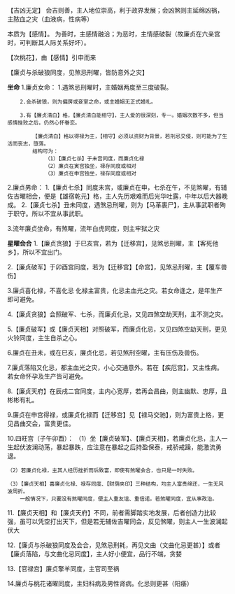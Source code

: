 【吉凶无定】
    会吉则善，主人地位崇高，利于政界发展；会凶煞则主延绵凶祸，主脓血之灾（血液病，性病等）

本质为【感情】。
    为善时，主感情融洽；为恶时，主情感破裂（故廉贞在六亲宫时，可判断其人际关系好坏）。

【次桃花】，由【感情】引申而来

【廉贞与杀破狼同度，见煞忌刑曜，皆防意外之灾】

**坐命**
1.廉贞女命：
    1.遇煞忌刑曜时，主婚姻两度至三度破裂。

        2.会杀破狼，则为偏房或妾室之命，或主婚姻无正式婚礼。

        3.有【廉贞清白】格，【廉贞清白能相守】，主人爱的很深刻，专一。婚姻次数不多，但当感情挫败之后，仍然心怀眷恋。
        
            【廉贞清白】格以得禄为主，【相守】必须以资财为背景，若刑忌交侵，则可能为了生活而丧志，堕落。
            结构可为：
                （1）【廉贞七杀】于未宫同度，而廉贞化禄
                （2）廉贞在寅宫独坐，禄存同度或相对
                （3）廉贞在申宫独坐，禄存同度或相对


2.廉贞男命：
    1.【廉贞七杀】同度未宫，或廉贞在申，七杀在午，不见煞曜，有辅佐吉曜相会，便是【雄宿乾元】格，主人先历艰难而后光华吐露，中年以后大器晚成。
    2.【廉贞七杀】丑未同度，遇煞忌刑曜，则为【马革裹尸】，主从事武职者殉于职守。所以不宜从事武职。

3.流年廉贞坐命，有煞曜，流年白虎同度，则主牢狱之灾


**星曜会合**
1.【廉贞贪狼】于巳亥宫，若为【迁移宫】，见煞忌刑曜，主【客死他乡】，所以不宜出门。

2.【廉贞破军】于卯酉宫同度，若为【迁移宫】【命宫】，见煞忌刑曜，主【覆车兽伤】

3.廉贞喜化禄，不喜化忌
    化禄主富贵，化忌主血光之灾。若女命逢之，是年生产即可避免。

4.【廉贞贪狼】会照破军、七杀，而廉贞化忌，又见四煞空劫天刑，主不测之灾。

5.【廉贞破军】或【廉贞天相】对照破军，而廉贞化忌，又见四煞空劫天刑，更见火铃同度，主生自杀之心。

6.廉贞在丑未，或在巳亥，廉贞化忌，若见煞刑空曜，主有压伤及兽伤。

7.廉贞落陷又化忌，都主血光之灾，小心交通意外。若在【疾厄宫】，又主性病。若女命怀孕及生产皆可避免。

8.【廉贞天府】在辰戌二宫同度，主内心宽厚，若再会昌曲，则主幽默、忠厚，且彬彬有礼。

9.廉贞在申宫得禄，或廉贞化禄而【迁移宫】见【禄马交驰】，则为富贵上格，更见昌曲交会，富贵更佳。

10.四旺宫（子午卯酉）：
    （1）坐【廉贞破军】、【廉贞天相】，若廉贞化忌，主人一生起伏波澜动荡，暴起暴跌，应注意在暴起之后持盈保泰，戒骄戒躁，能激流勇退。
    
    （2）若廉贞化禄，主其人经历挫折而后致富，即使有煞曜会合，也只是一时失败。

    （3）【廉贞天相】喜廉贞化禄、禄存同度、【财荫夹印】三种结构，均主人富贵绵还，一生无风波周折。
        一般情况下，只要没有煞曜同度，便主人重友谊、重信诺。若煞曜同度，宜从事政治。
    
11.【廉贞天相】和【廉贞天府】不同，前者需脚踏实地发展，后者创造力比较强，虽可以凭空打出天下，但是若无辅佐吉曜同会，反见煞曜，则主人一生波澜起伏大

12.【廉贞与杀破狼同度及会合，见煞忌刑耗，再见文曲（文曲化忌更甚）】或者【廉贞落陷，与文曲化忌同度】，主人好小便宜，品行不端，贪婪

13.【官禄宫】廉贞擎羊同度，主官司至祸

14.廉贞与桃花诸曜同度，主妇科病及男性肾病。化忌则更甚（阳痿）